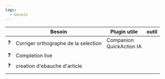 ```yaml
---
tags:
  - besoin
---
```

|     | Besoin                               | Plugin utile                | outil |
| --- | ------------------------------------ | --------------------------- | ----- |
| ❓   | Corriger orthographe de la selection | Companion<br>QuickAction IA |       |
| ❓   | Completion live                      |                             |       |
| ❓   | creation d'ebauche d'article         |                             |       |
|     |                                      |                             |       |
